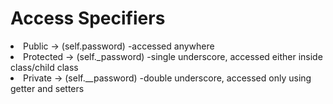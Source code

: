 <h1>Access Specifiers</h1>

<li>Public -> (self.password) -accessed anywhere</li>
<li>Protected -> (self._password) -single underscore, accessed either inside class/child class</li>
<li>Private -> (self.__password) -double underscore, accessed only using getter and setters</li>